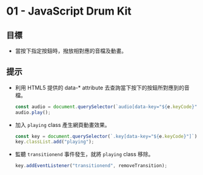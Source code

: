 # 01 - JavaScript Drum Kit

## 目標

- 當按下指定按鈕時，撥放相對應的音檔及動畫。

## 提示

- 利用 HTML5 提供的 data-\* attribute 去查詢當下按下的按鈕所對應到的音檔。

  ```javascript
  const audio = document.querySelector(`audio[data-key="${e.keyCode}"]`);
  audio.play();
  ```

- 加入 `playing` class 產生網頁動畫效果。

  ```javascript
  const key = document.querySelector(`.key[data-key="${e.keyCode}"]`);
  key.classList.add("playing");
  ```

- 監聽 `transitionend` 事件發生，就將 `playing` class 移除。

  ```javascript
  key.addEventListener("transitionend", removeTransition);
  ```

